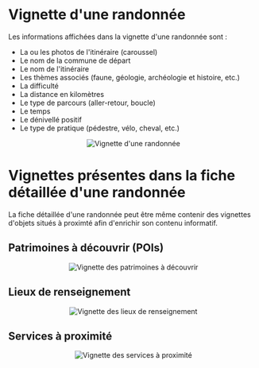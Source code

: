 # Vignette d'une randonnée

Les informations affichées dans la vignette d'une randonnée sont :

- La ou les photos de l'itinéraire (caroussel) 
- Le nom de la commune de départ
- Le nom de l'itinéraire
- Les thèmes associés (faune, géologie, archéologie et histoire, etc.)
- La difficulté
- La distance en kilomètres
- Le type de parcours (aller-retour, boucle)
- Le temps
- Le dénivellé positif
- Le type de pratique (pédestre, vélo, cheval, etc.)

<center>
  <a title="Vignette d'une randonnée"><img src="/components/card_trek.jpg" alt="Vignette d'une randonnée"></a>
</center>

# Vignettes présentes dans la fiche détaillée d'une randonnée

La fiche détaillée d'une randonnée peut être même contenir des vignettes d'objets situés à proximté afin d'enrichir son contenu informatif.

## Patrimoines à découvrir (POIs)

<center>
  <a title="Vignette des patrimoines à découvrir"><img src="/components/card_trek_poi.jpg" alt="Vignette des patrimoines à découvrir"></a>
</center>

## Lieux de renseignement

<center>
  <a title="Vignette des lieux de renseignement"><img src="/components/card_trek_informationdesk.jpg" alt="Vignette des lieux de renseignement"></a>
</center>

## Services à proximité

<center>
  <a title="Vignette des services à proximité"><img src="/components/card_trek_touristic_content.jpg" alt="Vignette des services à proximité"></a>
</center>